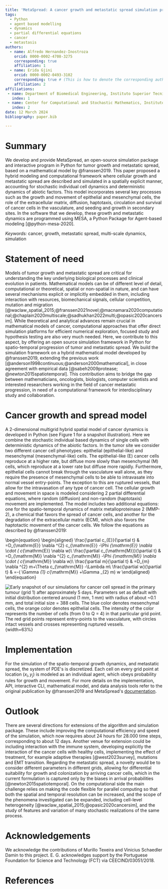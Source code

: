 ```yaml
---
title: 'MetaSpread: A cancer growth and metastatic spread simulation program in Python'
tags:
  - Python
  - agent based modelling
  - dynamics
  - partial differential equations
  - cancer
  - metastasis
authors:
  - name: Alfredo Hernandez-Inostroza
    orcid: 0000-0002-4708-3275
    corresponding: true
    affiliation: 1
  - name: Erida Gjini
    orcid: 0000-0002-0493-3102
    corresponding: true # (This is how to denote the corresponding author)
    affiliation: 2
affiliations:
 - name: Department of Biomedical Engineering, Instituto Superior Tecnico, University of Lisbon, Lisbon, Portugal
   index: 1
 - name: Center for Computational and Stochastic Mathematics, Instituto Superior Tecnico, University of Lisbon, Lisbon, Portugal
   index: 2
date: 12 March 2024
bibliography: paper.bib

---
```


# Summary

We develop and provide MetaSpread, an open-source simulation package and interactive program in Python for tumor growth and metastatic spread, based on a mathematical model by @franssen2019. This paper proposed a hybrid modeling and computational framework where cellular growth and metastatic spread are described and simulated in a spatially explicit manner, accounting for stochastic individual cell dynamics and deterministic dynamics of abiotic factors. This model incorporates several key processes such as the growth and movement of epithelial and mesenchymal cells, the role of the extracellular matrix, diffusion, haptotaxis, circulation and survival of cancer cells in the vasculature, and seeding and growth in secondary sites. In the software that we develop, these growth and metastatic dynamics are programmed using MESA, a Python Package for Agent-based modeling [@python-mesa-2020].

*Keywords:* cancer, growth, metastatic spread, multi-scale dynamics, simulation

# Statement of need

Models of tumor growth and metastatic spread are critical for understanding the key underlying biological processes and clinical evolution in patients. Mathematical models can be of different level of detail, computational or theoretical, spatial or non-spatial in nature, and can have several mechanisms explicit or implicitly embedded in them, including interaction with resources, biomechanical signals, cellular competition, mutation and migration [@waclaw_spatial_2015;@franssen2021novel;@macnamara2020computational;@chaplain2020multiscale;@sadhukhan2022multi;@opasic2020cancersim]. While theoretical and analytical advances remain crucial in mathematical models of cancer, computational approaches that offer direct simulation platforms for efficient numerical exploration, focused study and hypothesis testing are also very much needed. Here, we contribute to this aspect, by offering an open source simulation framework in Python for spatio-temporal progression of tumor and metastatic spread. We build the simulation framework on a hybrid mathematical model developed by @franssen2019, extending the previous work [@anderson1998continuous;@anderson2000mathematical], in close agreement with empirical data [@sabeh2009protease; @newton2015spatiotemporal]. This contribution aims to bridge the gap between mathematicians, oncologists, biologists, computer scientists and interested researchers working in the field of cancer metastatic progression, in need of a computational framework for interdisciplinary study and collaboration.

# Cancer growth and spread model

A 2-dimensional multigrid hybrid spatial model of cancer dynamics is developed in Python (see Figure 1 for a snapshot illustration). Here we combine the stochastic individual based dynamics of single cells with deterministic dynamics of the abiotic factors. In the tumor site we consider two different cancer cell phenotypes: epithelial (epithelial-like) and mesenchymal (mesenchymal-like) cells. The epithelial-like (E) cancer cells reproduce at a higher rate, but diffuse more slowly than mesenchymal (M) cells, which reproduce at a lower rate but diffuse more rapidly. Furthermore, epithelial cells cannot break through the vasculature wall alone, as they require the presence of mesenchymal cells to be able to intravasate into normal vessel entry-points. The exception to this are ruptured vessels, that allow for the intravasation of any type of cancer cell. The cellular growth and movement in space is modeled considering 2 partial differential equations, where random (diffusion) and non-random (haptotaxis) movement are implemented. The model includes two additional equations: one for the spatio-temporal dynamics of matrix metalloproteinase 2 (MMP-2), a chemical that favors the spread of cancer cells, and another for the degradation of the extracellular matrix (ECM), which also favors the haptotactic movement of the cancer cells. 
We follow the equations as described by @franssen2019:
<!-- The dimensionless model, as described by [@franssen2019] in Appendix A of their paper, corresponds to 4 PDEs, where the key variables reflect local densities of epithelial cells ($c_E$) and mesenchymal cells ($c_M$), and concentrations of MMP2 ($m$) and extracellular matrix ($w$): -->

\begin{equation}
\begin{aligned}
\frac{\partial c_{E}}{\partial t} & =D_{\mathrm{E}} \nabla ^{2} c_{\mathrm{E}} -\Phi _{\mathrm{E}} \nabla \cdot ( c_{\mathrm{E}} \nabla w)\\
\frac{\partial c_{\mathrm{M}}}{\partial t} & =D_{\mathrm{M}} \nabla ^{2} c_{\mathrm{M}} -\Phi _{\mathrm{M}} \nabla \cdot ( c_{\mathrm{M}} \nabla w)\\
\frac{\partial m}{\partial t} & =D_{m} \nabla ^{2} m+\Theta c_{\mathrm{M}} -\Lambda m\\
\frac{\partial w}{\partial t} & =-( \Gamma _{1} c_{\mathrm{M}} +\Gamma _{2} m) w
\end{aligned}
\end{equation}

<!-- , and several 2-dimensional grids are established, representing the primary site and the metastatic sites. Discretizing equations for $c_E$ and $c_M$ in space and time, we obtain:

\begin{equation}
\begin{aligned}
c_{Ei,j}^{n+1} = & \mathcal{P}_{0} c^{n}_{Ei-1,j} +\mathcal{P}_{1} c^{n}_{Ei+1,j} +\mathcal{P}_{2} c^{n}_{Ei,j+1} +\mathcal{P}_{3} c^{n}_{Ei,j-1} +\mathcal{P}_{4} c^{n}_{Ei,j}\\
c_{Mi,j}^{n+1} = & \mathcal{P}_{0} c^{n}_{Mi-1,j} +\mathcal{P}_{1} c^{n}_{Mi+1,j} +\mathcal{P}_{2} c^{n}_{Mi,j+1} +\mathcal{P}_{3} c^{n}_{Mi,j-1} +\mathcal{P}_{4} c^{n}_{Mi,j}\\
\end{aligned}
\end{equation}

Where $n$ refers to time point, $(i,j)$ refers to the spatial grid point $(i,j)$, and  $\mathcal{P}_0$ to $\mathcal{P}_4$:

\begin{equation}
\begin{aligned}
\mathcal{P}_{0} : & \mathcal{P}_{i-1,j}^{n} :=\frac{\Delta t}{(\Delta x)^{2}}\left[ D_{k} -\frac{\Phi _{k}}{4}\left( w_{i+1,j}^{n} -w_{i-1,j}^{n}\right)\right]\\
\mathcal{P}_{1} : & \mathcal{P}_{i+1,j}^{n} :=\frac{\Delta t}{(\Delta x)^{2}}\left[ D_{k} +\frac{\Phi _{k}}{4}\left( w_{i+1,j}^{n} -w_{i-1,j}^{n}\right)\right]\\
\mathcal{P}_{2} : & \mathcal{P}_{i,j+1}^{n} :=\frac{\Delta t}{(\Delta x)^{2}}\left[ D_{k} +\frac{\Phi _{k}}{4}\left( w_{i,j+1}^{n} -w_{i,j-1}^{n}\right)\right]\\
\mathcal{P}_{3} : & \mathcal{P}_{i,j-1}^{n} :=\frac{\Delta t}{(\Delta x)^{2}}\left[ D_{k} -\frac{\Phi _{k}}{4}\left( w_{i,j+1}^{n} -w_{i,j-1}^{n}\right)\right]\\
\mathcal{P}_{4} : & \mathcal{P}_{i,j}^{n} :=1-(\mathcal{P}_{0} +\mathcal{P}_{1} +\mathcal{P}_{2} +\mathcal{P}_{3})
\end{aligned}
\label{probs}
\end{equation} 

represent the probabilities for a cell to move up, down, left, right, or stay in place, and where $k=E,M$ can refer to an epithelial-like or mesenchymal-like cell. -->

![**Early snapshot of our simulations for cancer cell spread in the primary tumour (grid 1) after approximately 5 days.** Parameters set as default with initial distribution centered around (1 mm, 1 mm) with radius of about ~0.1 mm, and total initial size = 388 cells. The blue color denotes mesenchymal cells, the orange color denotes epithelial cells. The intensity of the color represents the number of cells (from 0 to Q = 4) in that particular grid point. The red grid points represent entry-points to the vasculature, with circles intact vessels and crosses representing ruptured vessels.](Figure_1.png){width=63%}

# Implementation

For the simulation of the spatio-temporal growth dynamics, and metastatic spread, the system of PDE's is discretized. Each cell on every grid point at location $(x_i,y_j)$ is modeled as an individual agent, which obeys probability rules for growth and movement. For more details on the implementation, API, interactive CLI, mathematical model, and data analysis tools refer to the original publication by @franssen2019 and MetaSpread's [documentation](https://metaspread.readthedocs.io/en/latest).
<!-- There is a maximal carrying capacity for each grid point given by $Q,$ (assumed equal to 4 in [@franssen2019]), to represent competition for space. There exist a doubling time $T_E$ and $T_M$ for epithelial and mesenchymal cells at which all the cells present in all grids will reproduce, duplicating in place, but never exceeding $Q$. -->

<!-- Only the primary site is seeded with an initial number and distribution of cells. In order for the cells to migrate to another site, they must travel through the vasculature, which they do if they intravasate by one of the several randomly selected points in the grid that represent entrances to the vasculature system. The extravasation to one of the metastatic sites only occurs if they survive, a process that is modeled with net probabilistic rules considering time spent in the vasculature, cluster disaggregation, cell type, and potential biases to different destinations. -->

<!-- For the abiotic factors $m$ and $w$, the discretization takes the form (see Appendices in [@franssen2019]):

\begin{equation}
\begin{aligned}
m_{i,j}^{n+1} = & D_{m}\frac{\Delta t_{a}}{( \Delta x_{a})^{2}}\left( m_{i+1,j}^{n} +m_{i-1,j}^{n} +m_{i,j+1}^{n} +m_{i,j-1}^{n}\right)\\
 & +m_{i,j}^{n}\left( 1-4D_{m}\frac{\Delta t_{a}}{( \Delta x_{a})^{2}} -\Delta t\Lambda \right) +\Delta t_{a} \Theta c^{n}_{Mi,j}\\
w_{i,j}^{n+1} = & w_{i,j}^{n}\left[ 1-\Delta t_{a}\left( \Gamma _{1} c{_{M}^{n}}_{i,j} +\Gamma _{2} m_{i,j}^{n}\right)\right]
\end{aligned}
\end{equation}

where $i,j$ reflect the grid point ($i,j$) and $n$ the time-point. In this discretization two different time and spatial steps are used for the cell population (E and M cells) and the abiotic factors (ECM and MMP-2), namely $\Delta t$ and $\Delta x = \Delta y$, $\Delta t_a$ and $\Delta x_a = \Delta y_a$ respectively. -->

<!-- # Simulation parameters

The biological parameters of the model and the simulation values are summarized in Table \ref{table}, tailored to breast cancer progression and early-stage dynamics prior to any treatment and in a pre-angiogenic phase (less than 0.2 cm in diameter). We provide the default values used by [@franssen2019], as informed by biological and empirical considerations (see also Table \ref{table} and references therein in [@franssen2019]). The dynamics represent a two-dimensional cross-section of a small avascular tumor and run on a 2-dimensional discrete grid (spatial domain $[0,1] \times [0,1]$ corresponding to physical domain of size $[0,0.2]\text{ cm} \times [0,0.2]\text{ cm}$), where each grid element corresponds to a spatial unit of dimension $(\Delta x,\Delta y)$, and where position $x_i,y_j$ corresponds to $i \Delta x$ and $j \Delta y$. Cancer cells are modeled as discrete agents whose growth and migration dynamics follow probabilistic rules, whereas the abiotic factors MMP2 and extracellular matrix dynamics follow the deterministic PDE evolution, discretized by an explicit five-point central difference discretization scheme together with zero-flux boundary conditions. The challenge of the simulation lies in coupling deterministic and agent-based stochastic dynamics, and in formulating the interface between the primary tumor Grid 1 and the metastatic sites (Grids 2,..$k$). Each grid shares the same parameters, but there can be biases in connectivity parameters between grids ($\mathcal{E}_{k}$ parameters).

Cell proliferation is implemented locally by generating a new cell when the doubling time is completed, for each cell in each grid point. But if the carrying capacity gets surpassed, then there is no generation of a new cell. The movement of the cells is implemented through the probabilities in Equations \ref{probs}, which are computed at each time point and for each cell and contain the contribution of the random diffusion process and non-random haptotactic movement. If a cell lands in a grid point that contains a vasculature entry point, it is typically removed from the main grid and added to the vasculature. But there are details regarding the type of cells (E or M) and vasculature entry points (normal or ruptured) further described by [@franssen2019].

The vasculature is the structure connecting the primary and secondary sites, and it represents a separate compartment in the simulation framework. Single cells or clusters of cells, denominated as circulating tumor cells (CTCs), can enter the vasculature either through a ruptured or normal vessel, and they can remain there for a fixed number of time $T_V$, representing the average time a cancer cell spends in the blood system. Each cell belonging to a cluster in the vasculature can disaggregate with some probability. At the end of the residence time in the vasculature, each cell's survival is determined randomly with probabilities that are different for single and cluster cells, and the surviving cells are randomly distributed on the secondary sites. To implement this vasculature dynamics in the algorithm, the vasculature is represented as a dictionary where the keys refer to the time-step in which there are clusters ready to extravasate. Intravasation at time $t$ corresponds to saving the cells into the dictionary with the associated exit time $t+T_V$.  It is important to note that this parameter on the configuration file must be in time steps units.

Extravasation rules follow the setup in the original paper [@franssen2019], ensuring arriving cells do not violate the carrying capacity. Metastatic growth after extravasation follows the same rules as in the original grid.  -->

<!-- # Structure of the simulation platform
\label{structure-sim}

The program can be run both interactively through the command line, or with explicit user command line arguments.

When run interactively, starting from the main menu, the following possibilities are offered: 

- **Run a new simulation:** the user can choose the *New Simulation* option to run a new simulation, with the arguments to be specified by the user being the maximal time for the dynamics, and the frequency of saving data (temporal resolution). Any other simulation parameter (see  Table \ref{table} ) will be taken from the *simulation\_configs.csv* file in the main folder. At the end of the simulation the dynamics of the grids, including agents (cells and vasculature points), the vasculature dynamics and the MMP2 and ECM are saved in a properly identified directory, including a *configs.csv* recording the used parameters for this particular simulation. The file *CellsData.csv* in this directory will include all the information of all cells and vasculature points in the simulation, for every time step.
  
  - In addition, in the ECM and MMP2 folders there will be files containing the values of these factors for each time step, not requiring any postprocessing.
  
  - The vasculature folder will contain several *.json* files with the state of the vasculature at each time step. That is, they will contain a dictionary showing the clusters that were present at each time step. Further information can be extracted by using the **data analysis** option.
  
  - The folder *Time when grids got populated* will have a file that will simply show the time step for which each grid (primary or secondary site) got populated.

  - When running from the commandline, the user can use `python -m metaspread run max-steps temporal-resolution`. For example, the command `python -m metaspread run 40000 150` would run a simulation for 40000 steps and saving the results every 150 steps.

  - The temporal resolution has to be always less or equal to `vasculature_time`. If not, it will not be possible to see the dynamics of the vasculature correctly, as the cells can intravasate and extravasate without being recorded.

- **Load an existing simulation** The user can select *Load Simulation* from the main menu, and an existing simulation will be loaded, and can be continued for further time steps with the same parameters in its *configs.csv* file. The only parameters that the user has to select are the new temporal resolution and the maximum extra steps for the simulation to run. When running from the commandline, the user can use `python -m metaspread load simulation-folder-name additional-steps temporal-resolution`. It is recommended to use the same temporal resolution as used before.

- **Post-process data from a simulation** The generated *CellsData.csv* contains the information of every cancer cell at every time step and every grid of the simulation. In order to facilitate the study of the results, we provide the user with several post-processing options: Data analysis, Graphical analysis and Video generation. 
  
  ![](postprocessing_menu.png)


- **Data analysis:** several results will be summarized in *.csv* files, such as the vasculature and tumor dynamics. 
  
  - The files that account for total number of cells, Vasculature dynamics (total numbers of CTCs and clusters, cells and phenotypes), and tumor radius (the maximum of all cell distances from the centroid of mass) and diameter (maximum of all cell-to-cell distances) evolution, consist of columns that register the state of a metric in each time step along the simulation. These easily allows plotting graphs of dynamics later on.
  
  - The tumor growth files for each time point consist of 8 rows: the first 2 rows correspond to x and y coordinates of mesenchymal cells. The second 2 rows correspond to the x and y coordinates of epithelial cells, the next 2 rows correspond to x and y coordinates of regular vasculature points, and the final 2 rows correspond to the coordinates of ruptured vessels. These allow for easily plotting the positions of the agents, and thus, the state of the tumor, at each time step.
  
  - The histogram files summarize the spatial distribution of cells for each time point. Each file consists of two columns: one for the bins, and one for the frequency. The bins represent the possible number of cells in each grid point, from 0 to $Q$, and the frequency the number of grid points that have that amount cells.

  - When running from the commandline, the user can use `python -m metaspread postprocess data simulation-folder-name`

- **Graphical analysis:** in order to run this step, it is necessary to run the data analysis option first. When selected, the used will be prompted to introduce the number of figures to describe the snapshot of the dynamics at equally spaced intervals between 0 and the final time of the simulation. Then, plots of the tumor distribution, ECM, MMP-2 for each grid. Furthermore, it will also produce other plots such as the dynamics of the cells in the vasculature, histograms of the cell number distribution over grid points, radius and diameter of the tumor over time, and total size of the tumor in each grid. When running from the commandline, the user can use `python -m metaspread postprocess graphics simulation-folder-name amount-of-figures`.

- **Video generation:** The user can choose the Videos option to generate animations from the figures generated in the *graphical analysis* step. When selected, the user will be prompted to introduce the framerate at which the videos should be saved. When running from the commandline, the user can use `python -m metaspread postprocess videos simulation-folder-name frame-rate`.

- **Run all:** The user can run all the aforementioned steps in order with this option. When running from the commandline, the user can use `python -m metaspread postprocess all simulation-folder-name amount-of-figures frame-rate`.

# Simulation parameters

The parameters non-dimensional values, as well as their code equivalent name are available in Table \ref{table}. Their dimensional values is available in Table \ref{table-sup}.

: Baseline parameter setup and values used in the computational simulations of MetaSpread. We follow the values estimated and used by @franssen2019. These parameters are specified in the config file corresponding to each run of the simulation. The non-dimensional values are obtained exactly following [@franssen2019; @anderson2000mathematical], by scaling time and space with $\tau=L^2/D$ where $D$ is a reference diffusion coefficient, and $\tilde{t}=t/\tau$, $\tilde{x}=x/L,\tilde{y}=y/L$, where the original length scale is $L=0.2 cm$. With these scalings, the final grid size is 201 x 201.\label{table} []{}

|                      | **Variable name \phantom{VariablenameVariablenameVariablename   }**| **Description \phantom{Non-dimensional}**                                                               | **Non-dimensional Value**                  |
|-------:|:-----------------------------------:|:-----------------------------|:-------------:|
| $$ \Delta t  $$      | `th`                              | Time step                                                                     | $$  1\times 10^{-3}   $$   |
| $$ \Delta x  $$      | `xh`                              | Space step                                                                    | $$  5\times 10^{-3}   $$   |
| $$ \Delta t_a  $$    | `tha`                             | Abiotic time step                                                             | $$  1\times 10^{-3}   $$   |
| $$ \Delta x_a  $$    | `xha`                             | Abiotic space step                                                            | $$  5\times 10^{-3}   $$   |
| $$ D_{M}  $$         | `dM`                              | Mesenchymal-like cancercell diffusion coefficient                             | $$  1\times 10^{-4}   $$   |
| $$ D_{E} $$          | `dE`                              | Epithelial-like cancer cell diffusion coefficient                             | $$  5\times 10^{-5}   $$   |
| $$ \Phi _{M}  $$     | `phiM`                            | Mesenchymal haptotactic sensitivity coefficient                               | $$  5\times 10^{-4}   $$   |
| $$ \Phi _{E}  $$     | `phiE`                            | Epithelial haptotactic sensitivity coefficient                                | $$  5\times 10^{-4}   $$   |
| $$ D_{m}  $$         | `dmmp`                            | MMP-2 diffusion coefficient                                                   | $$  1\times 10^{-3}   $$   |
| $$ \Theta  $$        | `theta`                           | MMP-2 production rate                                                         | $$  0.195   $$             |
| $$ \Lambda  $$       | `Lambda`                          | MMP-2 decay rate                                                              | $$  0.1   $$               |
| $$ \Gamma _{1}  $$   | `gamma1`                          | ECM degradation rate by MT1-MMP                                               | $$  1   $$                 |
| $$ \Gamma _{2} $$    | `gamma2`                          | ECM degradation rate by MMP-2                                                 | $$  1   $$                 |
| $$ T_{V}  $$         | `vasculature_time`               | Steps CTCs spend in the vasculature                                           | $$  180   $$               |
| $$ T_{E}  $$         | `doublingTimeE`                   | Epithelial doubling time                                                      | $$  3000   $$                 |
| $$ T_{M}  $$         | `doublingTimeM`                   | Mesenchymal doubling time                                                     | $$  2000   $$                 |
| $$ \mathcal{P}_{s}  $$       | `single_cell_survival`          | Single CTC survival probability                                               | $$  5\times 10^{-4}   $$   |
| $$ \mathcal{P}_{C}  $$       | `cluster_survival`               | CTC cluster survival probability                                              | $$  2.5\times 10^{-2}   $$ |
| $$ \mathcal{E}_{1,...,n}  $$ | `extravasation_probs`                              | Extravasation probabilities                                                   | $$  [0.75, 0.25]  $$       |
| $$ \mathcal{P}_{d}  $$       | `disaggregation_prob`            | Individual cancer cell dissagregation probability                             | $$  0.5   $$               |
| $$ Q  $$             | `carrying_capacity`              | Maximum amount of cells per grid point                                        | $$  4   $$                 |
| $$ U_P  $$           | `normal_vessels_primary`        | Nr. of normal vessels present on the primary grid                             | $$  2   $$                 |
| $$ V_P  $$           | `ruptured_vessels_primary`      | Nr. of ruptured vessels present on the primary grid                           | $$  8   $$                 |
| $$ U_{2,...,n}  $$   | `secondary_sites_vessels`       | Nr. of vessels present on the secondary sites                                 | $$  [10, 10]   $$          |
| $$ -  $$             | `n_center_points_for_tumor`   | Nr. of center-most grid points where the primary cells are going to be seeded | $$  97   $$                |
| $$ -  $$             | `n_center_points_for_vessels` | Nr. of center-most grid points where the vessels will not be able to spawn    | $$  200   $$               |
| $$ -  $$             | `gridsize`                        | Length in gridpoints of the grid's side                                       | $$201 $$                   |
| $$ -  $$             | `grids_number`                   | Nr. of grids, including the primary site                                      | $$  3   $$                 |
| $$ -  $$             | `mesenchymal_proportion`         | Initial proportion of M cells in grid 1                                       | $$  0.6   $$               |
| $$ -  $$             | `epithelial_proportion`          | Initial proportion of E cells in grid 1                                       | $$  0.4   $$               |
| $$ -  $$             | `number_of_initial_cells`      | Initial nr. of total cells                                                    | $$  388   $$               | -->

<!-- # Simulation output, visualization and analysis

To illustrate the performance and capability of MetaSpread, we provide some figures and visualization of the simulations output. In Figure 3 we show a later snapshot of our simulations for cancer cell spread and ECM and MMP2 evolution. In Figure 4 we show temporal dynamics of summary variables, e.g. total cell counts over time up to 12.78 days, possible to be computed after simulation data post-processing. In movies S1-S2 we show how the simulation platform can be used for studying the biological effect of different perturbations in parameters. These movies illustrate animations of the spatiotemporal evolution of a tumor on the primary site in two cases: (S1) diffusion-dominated and (S2) haptotaxis-dominated cellular movement. The first leads to a regular spatiotemporal pattern of growth, more isotropic and round, the second leads to a more irregular growth over space with cellular protrusions extending in some directions. -->


# Outlook

<!-- While the model underlying our program [@franssen2019] is simpler than later models developed for cancer invasion [@franssen2021novel;@macnamara2020computational;@chaplain2020multiscale], this simple package enables already deep study of the basic population dynamic processes involved in early tumor dynamics and metastatic growth, and engagement with interesting and important biology (reviewed in @franssen2019). A sufficient but not too hard level of complexity makes it a perfect tool for interaction by non-specialists in the mathematical field, medical doctors, and for researchers willing to explore hypotheses with it, perform simulations or extract from it pedagogical value for students and the wider public.  -->
There are several directions for extensions of the algorithm and simulation package. These include improving the computational efficiency and speed of the simulation, which now requires about 24 hours for 28.000 time steps, corresponding to about 12 days. Another venue for extension could be including interaction with the immune system, developing explicitly the interaction of the cancer cells with healthy cells, implementing the effect of treatment, for example adaptive therapies [@west2023survey], mutations and EMT transition. Regarding the metastatic spread, a novelty would be to consider different parameters in different grids, allowing for differential suitability for growth and colonization by arriving cancer cells, which in the current formulation is captured only by the biases in arrival probabilities [@newton2015spatiotemporal]. On the computational side the main challenge relies on making the code flexible for parallel computing so that both the spatial and temporal resolution can be increased, and the scope of the phenomena investigated can be expanded, including cell-level heterogeneity [@waclaw_spatial_2015;@opasic2020cancersim], and the study of features and variation of many stochastic realizations of the same process.
<!-- Finally, an interesting improvement would be the addition of an upgraded interface that allows the user to interact with the results in a more user-friendly way, at arbitrary time steps, allowing to probe the tumor dynamics at different degrees of spatial resolution, and selec for enhanced visualization or analysis options. -->

<!-- # Supporting information

Supporting videos are available on the paper branch of the Github repository.
Movie S1: Example 1 of spatiotemporal evolution of tumor growth in the primary site (default parameters, diffusion-dominated movement). Movie S2: Example 2 of spatiotemporal evolution of tumor growth in the primary site (parameters with haptotaxis-dominated movement of cells). All the parameters are as default, except for the diffusion coefficients $D_M$ and $D_E$, where in movie 2 they correspond to $1 \cdot 10^{-10}$ and $0.5 \cdot 10^{-11}$, respectively. -->
<!-- 
![**Later snapshot of our simulations for cancer cell spread and ECM and MMP2 evolution in the primary and secondary metastatic site, grid 1 (left) and grid 2 (right) after approximately 12.78 days.** Parameters set as default with initial distribution centered around (1 mm,1 mm) and total initial size = 388 cells. In the top row, the blue color denotes mesenchymal cells, the orange color denotes epithelial cells. The intensity of the color represents the number of cells (from 0 to Q) in that particular grid point. The red grid points represent entry-points to the vasculature, with circles intact vessels and crosses representing ruptured vessels. In the middle row, we plot the corresponding evolution of the density of the extracellular matrix at the same time points. In the last row we plot the spatial distribution of MMP2.](6 images.png)

![**Dynamics of total cell counts over time up to 12.78 days.** Top panels: In the primary (left) and secondary (right) tumor grid. Here we illustrate the functionality of the package to yield summaries of the spatiotemporal evolution of the cancer dynamics in the primary and in the metastatic site(s), namely total count of epithelial (E) and mesenchymal (M) cells. Middle panels: Dynamics in the vasculature, showing the amount of E and M cells (left), and the amount clusters (right). Cells can persist as single cells (CTC) or as multicellular clusters. As it can be seen, the majority of cells in the vasculature circulate in the form of clusters (green line) with only a minority being single CTCs (the difference between the red and the green line). Bottom panels: (left) radius and diameter of the spatio-temporal spread Radius is defined as the maximum of all cell distances from the centroid of mass, and diameter as the maximum of all cell-to-cell distances. (Right) distribution histogram of the cells over spatial grid points in the primary grid. The figure is obtained from the simulations corresponding to Figure 3.](dynamics.png) -->

<!-- 
: Additional table with the original values and dimensions of the parameters provided by @franssen2019.\label{table-sup} []{}

|    **Variable**      | **Dimensional Value**                  |
|-------:|:-------------:|
| $$ \Delta t  $$      | $$ 40$$ s   |
| $$ \Delta x  $$      | $$  1\times 10^{-3} $$ cm  |
| $$ \Delta t_a  $$    | $$ 40$$ s   |
| $$ \Delta x_a  $$    | $$  1\times 10^{-3} $$ cm  |
| $$ D_{M}  $$         | $$1\times 10^{-10}$$ cm$^{2}$s$^{-1}$|
| $$ D_{E} $$          | $$5\times 10^{-11}$$ cm$^{2}$s$^{-}$$^{1}$|
| $$ \Phi _{M}  $$     | $$2.6\times 10^{3}$$ cm$^{2}$M$^{-1}$s$^{-1}$|
| $$ \Phi _{E}  $$     | $$2.6\times 10^{3}$$ cm$^{2}$M$^{-1}$s$^{-1}$|
| $$ D_{m}  $$         | $$1\times 10^{-9}$$ cm$^{2}$s$^{-1}$ |
| $$ \Theta  $$        | $$4.875\times 10^{-6}$$ M$^{-1}$s$^{-1}$|
| $$ \Lambda  $$       | $$2.5\times 10^{-6}$$ s$^{-1}$  |
| $$ \Gamma _{1}  $$   | $$1\times 10^{-4}$$ s$^{-1}$    |
| $$ \Gamma _{2} $$    | $$1\times 10^{-4}$$ M$^{-1}$s$^{-1}$ |
| $$ T_{V}  $$         | $$7.2\times 10^{3}$$ s     |
| $$ T_{M}  $$         | $$1.2\times 10^{5}$$ s     |
| $$ T_{E}  $$         | $$8\times 10^{4}$$ s       | -->

# Acknowledgements

We acknowledge the contributions of Murillo Texeira and Vinicius Schaedler Damin to this project. E. G. acknowledges support by the Portuguese Foundation for Science and Technology (FCT) via CEECIND/03051/2018.

# References